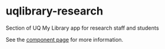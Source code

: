 # uqlibrary-research
Section of UQ My Library app for research staff and students

See the [component page](http://uqlibrary.github.io/uqlibrary-research) for more information.

